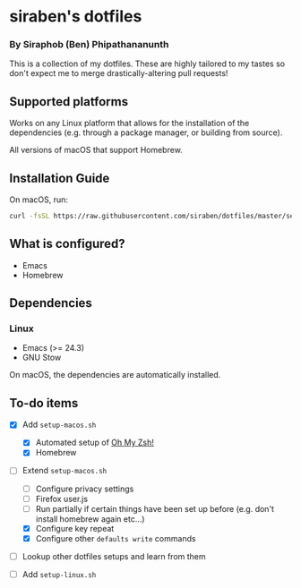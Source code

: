 # siraben's dotfiles
### By Siraphob (Ben) Phipathananunth

This is a collection of my dotfiles. These are highly tailored to my
tastes so don't expect me to merge drastically-altering pull requests!

## Supported platforms
Works on any Linux platform that allows for the installation of the
dependencies (e.g. through a package manager, or building from
source).

All versions of macOS that support Homebrew.

## Installation Guide
On macOS, run:

``` bash
curl -fsSL https://raw.githubusercontent.com/siraben/dotfiles/master/setup-mac.sh | bash
```

## What is configured?
- Emacs
- Homebrew

## Dependencies
### Linux
- Emacs (>= 24.3)
- GNU Stow

On macOS, the dependencies are automatically installed.

## To-do items
- [x] Add `setup-macos.sh`
  - [x] Automated setup of [Oh My Zsh!](https://ohmyz.sh)
  - [x] Homebrew
- [ ] Extend `setup-macos.sh`
  - [ ] Configure privacy settings
  - [ ] Firefox user.js
  - [ ] Run partially if certain things have been set up before
        (e.g. don't install homebrew again etc...)
  - [x] Configure key repeat
  - [x] Configure other `defaults write` commands
- [ ] Lookup other dotfiles setups and learn from them
- [ ] Add `setup-linux.sh`

